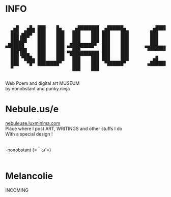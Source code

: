 # INFO

<pre>

   ▄█   ▄█▄ ███    █▄     ▄████████  ▄██████▄          ▄████████    ▄█    █▄     ▄█  
  ███ ▄███▀ ███    ███   ███    ███ ███    ███        ███    ███   ███    ███   ███  
  ███▐██▀   ███    ███   ███    ███ ███    ███        ███    █▀    ███    ███   ███▌
 ▄█████▀    ███    ███  ▄███▄▄▄▄██▀ ███    ███        ███         ▄███▄▄▄▄███▄▄ ███▌
▀▀█████▄    ███    ███ ▀▀███▀▀▀▀▀   ███    ███      ▀███████████ ▀▀███▀▀▀▀███▀  ███▌
  ███▐██▄   ███    ███ ▀███████████ ███    ███               ███   ███    ███   ███  
  ███ ▀███▄ ███    ███   ███    ███ ███    ███         ▄█    ███   ███    ███   ███  
  ███   ▀█▀ ████████▀    ███    ███  ▀██████▀        ▄████████▀    ███    █▀    █▀   
  ▀                      ███    ███                                                  

</pre>

Web Poem and digital art MUSEUM <br>
by nonobstant and punky.ninja <br>

# Nebule.us/e
<a href="https://nebuleuse/luxminima.com">nebuleuse.luxminima.com</a> <br>
Place where I post ART, WRITINGS and other stuffs I do <br>
With a special design ! <br> <br>

-nonobstant (=｀ω´=) <br>
<br>
# Melancolie
INCOMING <br>
